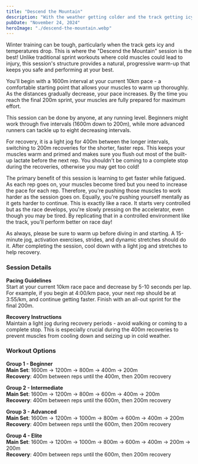 ```yaml
---
title: "Descend the Mountain"
description: "With the weather getting colder and the track getting icy, try out this high-volume running session - Descend the Mountain"
pubDate: "November 24, 2024"
heroImage: "./descend-the-mountain.webp"
---
```


Winter training can be tough, particularly when the track gets icy and temperatures drop. This is where the "Descend the Mountain" session is the best! Unlike traditional sprint workouts where cold muscles could lead to injury, this session's structure provides a natural, progressive warm-up that keeps you safe and performing at your best.

You'll begin with a 1600m interval at your current 10km pace - a comfortable starting point that allows your muscles to warm up thoroughly. As the distances gradually decrease, your pace increases. By the time you reach the final 200m sprint, your muscles are fully prepared for maximum effort.

This session can be done by anyone, at any running level. Beginners might work through five intervals (1600m down to 200m), while more advanced runners can tackle up to eight decreasing intervals.

For recovery, it is a light jog for 400m between the longer intervals, switching to 200m recoveries for the shorter, faster reps. This keeps your muscles warm and primed and makes sure you flush out most of the built-up lactate before the next rep. You shouldn't be coming to a complete stop during the recoveries, otherwise you may get too cold!

The primary benefit of this session is learning to get faster while fatigued. As each rep goes on, your muscles become tired but you need to increase the pace for each rep. Therefore, you're pushing those muscles to work harder as the session goes on. Equally, you're pushing yourself mentally as it gets harder to continue. This is exactly like a race. It starts very controlled but as the race develops, you're slowly pressing on the accelerator, even though you may be tired. By replicating that in a controlled environment like the track, you'll perform better on race day!

As always, please be sure to warm up before diving in and starting. A 15-minute jog, activation exercises, strides, and dynamic stretches should do it. After completing the session, cool down with a light jog and stretches to help recovery.

### Session Details

**Pacing Guidelines**  
Start at your current 10km race pace and decrease by 5-10 seconds per lap. For example, if you begin at 4:00/km pace, your next rep should be at 3:55/km, and continue getting faster. Finish with an all-out sprint for the final 200m.

**Recovery Instructions**  
Maintain a light jog during recovery periods - avoid walking or coming to a complete stop. This is especially crucial during the 400m recoveries to prevent muscles from cooling down and seizing up in cold weather.

### Workout Options

**Group 1 - Beginner**  
**Main Set**: 1600m → 1200m → 800m → 400m → 200m  
**Recovery**: 400m between reps until the 400m, then 200m recovery

**Group 2 - Intermediate**  
**Main Set**: 1600m → 1200m → 800m → 600m → 400m → 200m  
**Recovery**: 400m between reps until the 600m, then 200m recovery

**Group 3 - Advanced**  
**Main Set**: 1600m → 1200m → 1000m → 800m → 600m → 400m → 200m  
**Recovery**: 400m between reps until the 600m, then 200m recovery

**Group 4 - Elite**  
**Main Set**: 1600m → 1200m → 1000m → 800m → 600m → 400m → 200m → 200m  
**Recovery**: 400m between reps until the 600m, then 200m recovery